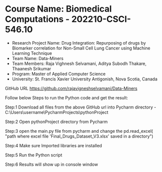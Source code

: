 # Course Name: Biomedical Computations - 202210-CSCI-546.10 
-  Research Project Name: Drug Integration: Repurposing of drugs by Biomarker correlation for Non-Small Cell Lung Cancer using Machine Learning Technique
-  Team Name: Data-Miners
-  Team Members: Raja Vighnesh Selvamani, Aditya Subodh Thakare, Thaanesh Srikumar 
-  Program: Master of Applied Computer Science
-  University: St. Francis Xavier University Antigonish, Nova Scotia, Canada

GitHub URL https://github.com/rajavigneshselvamani/Data-Miners

Follow below Steps to run the Python code and get the result:

Step:1 Download all files from the above GitHub url into Pycharm directory - C:\Users\username\PycharmProjects\pythonProject

Step:2 Open pythonProject directory from Pycharm

Step:3 open the main.py file from pycharm and change the pd.read_excel( "path where excel file 'Final_Drugs_Dataset_V3.xlsx' saved in a directory")

Step:4 Make sure Imported libraries are installed 

Step:5 Run the Python script

Step:6 Results will show up in console window
